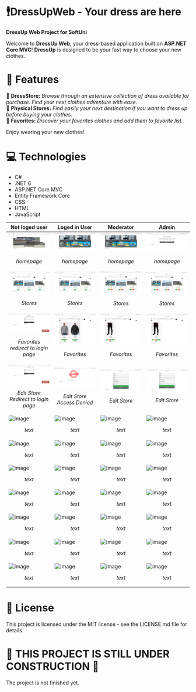 # 🕴️DressUpWeb - Your dress are here
**DressUp Web Project for SoftUni**

Welcome to **DressUp Web**, your dress-based application built on **ASP.NET Core MVC**! **DressUp** is designed to be your fast way to choose your new clothes.

# 📖 Features
🏪 **DressStore:** *Browse through an extensive collection of dress available for purchase. Find your next clothes adventure with ease.* <br>
📄 **Physical Stores:** *Find easily your next destination if you want to dress up before buying your clothes.* <br>
📌 **Favorites:** *Discover your favorites clothes and add them to favorite list.* <br>

Enjoy wearing your new clothes!

# 💻 Technologies
- C#
- .NET 6
- ASP.NET Core MVC
- Entity Framework Core
- CSS
- HTML
- JavaScript


| **Not loged user**  | **Loged in User** | **Moderator** | **Admin** |
| --------------------------------------------------------------------------------------------------------------------------------------- | --------------------------------------------------------------------------------------------------------------------------------------- | --------------------------------------------------------------------------------------------------------------------------------------- | --------------------------------------------------------------------------------------------------------------------------------------- |
| <img src="https://github.com/MDimidov/DressUpWeb/blob/main/WebSIteImages/homepage.png" alt="homepage"> <p align="center">*homepage*</p> | <img src="https://github.com/MDimidov/DressUpWeb/blob/main/WebSIteImages/homepageUser.png" alt="homepageUser"> <p align="center">*homepage*</p> | <img src="https://github.com/MDimidov/DressUpWeb/blob/main/WebSIteImages/homepageModerator.png" alt="homepageModerator"> <p align="center">*homepage*</p> | <img src="https://github.com/MDimidov/DressUpWeb/blob/main/WebSIteImages/homepageAdmin.png" alt="homepageAdmin"> <p align="center">*homepage*</p> |
| <img src="https://github.com/MDimidov/DressUpWeb/blob/main/WebSIteImages/Stores.png" alt="Stores"> <p align="center">*Stores*</p> | <img src="https://github.com/MDimidov/DressUpWeb/blob/main/WebSIteImages/StoresUser.png" alt="StoresUser"> <p align="center">*Stores*</p> | <img src="https://github.com/MDimidov/DressUpWeb/blob/main/WebSIteImages/StoresModerator.png" alt="StoresModerator"> <p align="center">*Stores*</p> | <img src="https://github.com/MDimidov/DressUpWeb/blob/main/WebSIteImages/StoresModerator.png" alt="StoresModerator"> <p align="center">*Stores*</p> |
| <img src="https://github.com/MDimidov/DressUpWeb/blob/main/WebSIteImages/ErrorLogin.png" alt="ErrorLogin"> <p align="center">*Favorites redirect to login page*</p> | <img src="https://github.com/MDimidov/DressUpWeb/blob/main/WebSIteImages/FavoriteProductsUser.png" alt="FavoriteProductsUser"> <p align="center">*Favorites*</p> | <img src="https://github.com/MDimidov/DressUpWeb/blob/main/WebSIteImages/FavoriteProductsModerator.png" alt="FavoriteProductsModerator"> <p align="center">*Favorites*</p> | <img src="https://github.com/MDimidov/DressUpWeb/blob/main/WebSIteImages/FavoriteProductsModerator.png" alt="FavoriteProductsModerator"> <p align="center">*Favorites*</p> |
| <img src="https://github.com/MDimidov/DressUpWeb/blob/main/WebSIteImages/ErrorLogin.png" alt="ErrorLogin"> <p align="center">*Edit Store Redirect to login page*</p> | <img src="https://github.com/MDimidov/DressUpWeb/blob/main/WebSIteImages/AccessDeniedUser.png" alt="AccessDeniedUser"> <p align="center">*Edit Store Access Denied*</p> | <img src="https://github.com/MDimidov/DressUpWeb/blob/main/WebSIteImages/EditStoreModerator.png" alt="EditStoreModerator"> <p align="center">*Edit Store*</p> | <img src="https://github.com/MDimidov/DressUpWeb/blob/main/WebSIteImages/EditStoreModerator.png" alt="EditStoreModerator"> <p align="center">*Edit Store*</p> |
| <img src="link" alt="image"> <p align="center">*text*</p> | <img src="link" alt="image"> <p align="center">*text*</p> | <img src="link" alt="image"> <p align="center">*text*</p> | <img src="link" alt="image"> <p align="center">*text*</p> |
| <img src="link" alt="image"> <p align="center">*text*</p> | <img src="link" alt="image"> <p align="center">*text*</p> | <img src="link" alt="image"> <p align="center">*text*</p> | <img src="link" alt="image"> <p align="center">*text*</p> |
| <img src="link" alt="image"> <p align="center">*text*</p> | <img src="link" alt="image"> <p align="center">*text*</p> | <img src="link" alt="image"> <p align="center">*text*</p> | <img src="link" alt="image"> <p align="center">*text*</p> |
| <img src="link" alt="image"> <p align="center">*text*</p> | <img src="link" alt="image"> <p align="center">*text*</p> | <img src="link" alt="image"> <p align="center">*text*</p> | <img src="link" alt="image"> <p align="center">*text*</p> |
| <img src="link" alt="image"> <p align="center">*text*</p> | <img src="link" alt="image"> <p align="center">*text*</p> | <img src="link" alt="image"> <p align="center">*text*</p> | <img src="link" alt="image"> <p align="center">*text*</p> |
| <img src="link" alt="image"> <p align="center">*text*</p> | <img src="link" alt="image"> <p align="center">*text*</p> | <img src="link" alt="image"> <p align="center">*text*</p> | <img src="link" alt="image"> <p align="center">*text*</p> |
| <img src="link" alt="image"> <p align="center">*text*</p> | <img src="link" alt="image"> <p align="center">*text*</p> | <img src="link" alt="image"> <p align="center">*text*</p> | <img src="link" alt="image"> <p align="center">*text*</p> |



# 📄 License
This project is licensed under the MIT license - see the LICENSE.md file for details.

# :construction: THIS PROJECT IS STILL UNDER CONSTRUCTION :construction:
The project is not finished yet.
